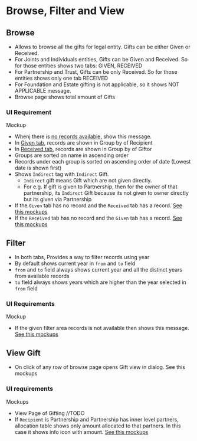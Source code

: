 # Browse, Filter and View

## Browse

- Allows to browse all the gifts for legal entity. Gifts can be either Given or Received.
- For Joints and Individuals entities, Gifts can be Given and Received. So for those entities shows two tabs: GIVEN, RECEIVED
- For Partnership and Trust, Gifts can be only Received. So for those entities shows only one tab RECEIVED
- For Foundation and Estate gifting is not applicable, so it shows NOT APPLICABLE message.
- Browse page shows total amount of Gifts 

### UI Requirement

Mockup 

- Whenj there is [no records available](https://drive.google.com/file/d/1PfIMdIhULRm1XCeIZyELfl7KNMlTE-c7/view), show this message.
- In [Given tab](https://drive.google.com/file/d/1BAPUBLstRiZC0GmeQbb5az_Y4fshEJ_e/view), records are shown in Group by of Recipient
- In [Received tab](https://drive.google.com/file/d/1rbShyhlD0PKYHXZEWhImg3mzOkRtm23l/view), records are shown in Group by of Giftor
- Groups are sorted on name in ascending order
- Records under each group is sorted on ascending order of date (Lowest date is shown first)
- Shows `Indirect` tag with `Indirect` Gift.
  - `Indirect` gift means Gift which are not given directly.  
  - For e.g. If gift is given to Partnership, then for the owner of that partnership, its `Indirect` Gift because its not given to owner directly but its given via Partnership
- If the `Given` tab has no record and the `Received` tab has a record. [See this mockups](https://drive.google.com/file/d/1owlcwN8dRABsualWCSmPmDlqLZou3f0j/view)
- If the `Received` tab has no record and the `Given` tab has a record. [See this mockups](https://drive.google.com/file/d/17y4-h1qGydEdgCN-UaIZuSLRCZ7HJr9c/view)

## Filter

- In both tabs, Provides a way to filter records using year
- By default shows current year in `from` and `to` field
- `from` and `to` field always shows current year and all the distinct years from available records
- `to` field always shows years which are higher than the year selected in `from` field

### UI Requirements

Mockup 
- If the given filter area records is not available then shows this message. [See this mockups](https://drive.google.com/file/d/1S5EigWIYPgXj0CQz8rv54atBHnb4kfnc/view)

## View Gift

- On click of any row of browse page opens Gift view in dialog. See this mockups

### UI requirements

Mockups
- View Page of Gifting //TODO
 - If `Recipient` is Partnership and Partnership has inner level partners, allocation table shows only amount allocated to that partners. In this case it shows info icon with amount. [See this mockups](https://drive.google.com/file/d/1CdgbOUbHV2yuJwfQQh8D7we0AKfQ0n-A/view)

